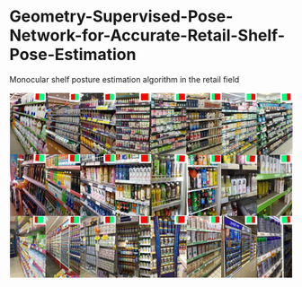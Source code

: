 # Geometry-Supervised-Pose-Network-for-Accurate-Retail-Shelf-Pose-Estimation
Monocular shelf posture estimation algorithm in the retail field

![Image text](/img/dataset.png)
